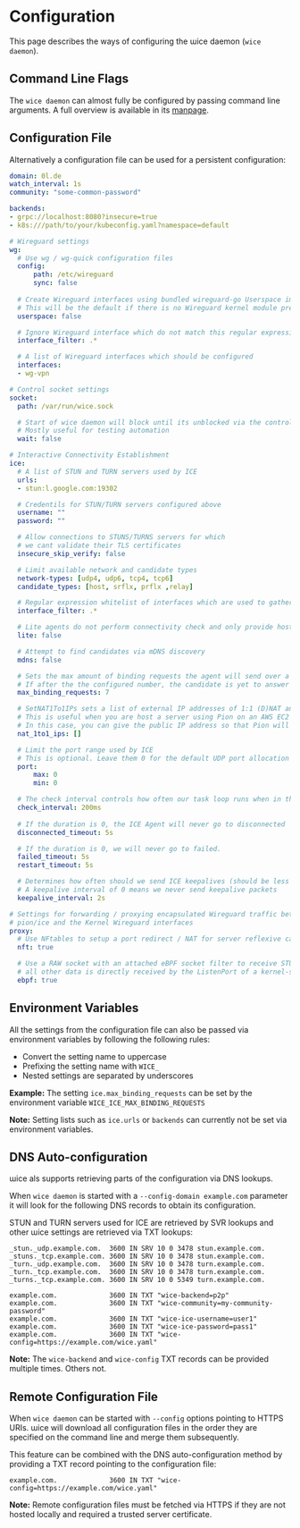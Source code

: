 # Configuration

This page describes the ways of configuring the ɯice daemon (`wice daemon`).

## Command Line Flags

The `wice daemon` can almost fully be configured by passing command line arguments.
A full overview is available in its [manpage](./usage/md/wice_daemon.md).

## Configuration File

Alternatively a configuration file can be used for a persistent configuration:

```yaml title="wice.yaml"
domain: 0l.de
watch_interval: 1s
community: "some-common-password"

backends:
- grpc://localhost:8080?insecure=true
- k8s:///path/to/your/kubeconfig.yaml?namespace=default

# Wireguard settings
wg:
  # Use wg / wg-quick configuration files
  config:
      path: /etc/wireguard
      sync: false
    
  # Create Wireguard interfaces using bundled wireguard-go Userspace implementation
  # This will be the default if there is no Wireguard kernel module present.
  userspace: false

  # Ignore Wireguard interface which do not match this regular expression
  interface_filter: .*

  # A list of Wireguard interfaces which should be configured
  interfaces:
  - wg-vpn

# Control socket settings
socket:
  path: /var/run/wice.sock

  # Start of wice daemon will block until its unblocked via the control socket
  # Mostly useful for testing automation
  wait: false

# Interactive Connectivity Establishment
ice:
  # A list of STUN and TURN servers used by ICE
  urls:
  - stun:l.google.com:19302

  # Credentils for STUN/TURN servers configured above
  username: ""
  password: ""

  # Allow connections to STUNS/TURNS servers for which
  # we cant validate their TLS certificates
  insecure_skip_verify: false

  # Limit available network and candidate types
  network-types: [udp4, udp6, tcp4, tcp6]
  candidate_types: [host, srflx, prflx ,relay]

  # Regular expression whitelist of interfaces which are used to gather ICE candidates.
  interface_filter: .*

  # Lite agents do not perform connectivity check and only provide host candidates.
  lite: false

  # Attempt to find candidates via mDNS discovery
  mdns: false

  # Sets the max amount of binding requests the agent will send over a candidate pair for validation or nomination.
  # If after the the configured number, the candidate is yet to answer a binding request or a nomination we set the pair as failed.
  max_binding_requests: 7

  # SetNAT1To1IPs sets a list of external IP addresses of 1:1 (D)NAT and a candidate type for which the external IP address is used.
  # This is useful when you are host a server using Pion on an AWS EC2 instance which has a private address, behind a 1:1 DNAT with a public IP (e.g. Elastic IP).
  # In this case, you can give the public IP address so that Pion will use the public IP address in its candidate instead of the private IP address.
  nat_1to1_ips: []

  # Limit the port range used by ICE
  # This is optional. Leave them 0 for the default UDP port allocation strategy.
  port:
      max: 0
      min: 0

  # The check interval controls how often our task loop runs when in the connecting state.
  check_interval: 200ms
  
  # If the duration is 0, the ICE Agent will never go to disconnected
  disconnected_timeout: 5s

  # If the duration is 0, we will never go to failed.
  failed_timeout: 5s
  restart_timeout: 5s

  # Determines how often should we send ICE keepalives (should be less then connection timeout above).
  # A keepalive interval of 0 means we never send keepalive packets
  keepalive_interval: 2s

# Settings for forwarding / proxying encapsulated Wireguard traffic between
# pion/ice and the Kernel Wireguard interfaces
proxy:
  # Use NFtables to setup a port redirect / NAT for server reflexive candidates
  nft: true

  # Use a RAW socket with an attached eBPF socket filter to receive STUN packets while
  # all other data is directly received by the ListenPort of a kernel-space Wireguard interface.
  ebpf: true
```

## Environment Variables

All the settings from the configuration file can also be passed via environment variables by following the following rules:

- Convert the setting name to uppercase
- Prefixing the setting name with `WICE_`
- Nested settings are separated by underscores

**Example:** The setting `ice.max_binding_requests` can be set by the environment variable `WICE_ICE_MAX_BINDING_REQUESTS`

**Note:** Setting lists such as `ice.urls` or `backends` can currently not be set via environment variables.

## DNS Auto-configuration

ɯice als supports retrieving parts of the configuration via DNS lookups.

When `wice daemon` is started with a `--config-domain example.com` parameter it will look for the following DNS records to obtain its configuration.

STUN and TURN servers used for ICE are retrieved by SVR lookups and other ɯice settings are retrieved via TXT lookups: 

```
_stun._udp.example.com.  3600 IN SRV 10 0 3478 stun.example.com.
_stuns._tcp.example.com. 3600 IN SRV 10 0 3478 stun.example.com.
_turn._udp.example.com.  3600 IN SRV 10 0 3478 turn.example.com.
_turn._tcp.example.com.  3600 IN SRV 10 0 3478 turn.example.com.
_turns._tcp.example.com. 3600 IN SRV 10 0 5349 turn.example.com.

example.com.             3600 IN TXT "wice-backend=p2p"
example.com.             3600 IN TXT "wice-community=my-community-password"
example.com.             3600 IN TXT "wice-ice-username=user1"
example.com.             3600 IN TXT "wice-ice-password=pass1"
example.com.             3600 IN TXT "wice-config=https://example.com/wice.yaml"
```

**Note:** The `wice-backend` and `wice-config` TXT records can be provided multiple times. Others not.

## Remote Configuration File

When `wice daemon` can be started with `--config` options pointing to HTTPS URIs.
ɯice will download all configuration files in the order they are specified on the command line and merge them subsequently.

This feature can be combined with the DNS auto-configuration method by providing a TXT record pointing to the configuration file:

```
example.com.             3600 IN TXT "wice-config=https://example.com/wice.yaml"
```

**Note:** Remote configuration files must be fetched via HTTPS if they are not hosted locally and required a trusted server certificate.